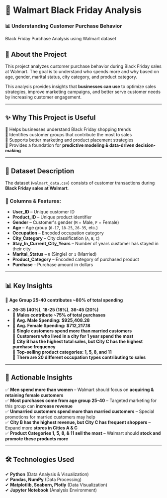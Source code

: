 # 🛒 Walmart Black Friday Analysis
### 📊 Understanding Customer Purchase Behavior

Black Friday Purchase Analysis using Walmart dataset

## 📌 About the Project
This project analyzes customer purchase behavior during Black Friday sales at Walmart. The goal is to understand who spends more and why based on age, gender, marital status, city category, and product category. 

This analysis provides insights that **businesses can use** to optimize sales strategies, improve marketing campaigns, and better serve customer needs by increasing customer engagement.

---

## **✨ Why This Project is Useful**
🔹 Helps businesses understand Black Friday shopping trends  
🔹 Identifies customer groups that contribute the most to sales  
🔹 Supports better marketing and product placement strategies  
🔹 Provides a foundation for **predictive modeling & data-driven decision-making**  

---


## **📂 Dataset Description**
The dataset (`walmart_data.csv`) consists of customer transactions during **Black Friday sales at Walmart**. 

### 🔹 **Columns & Features:**
- **User_ID** – Unique customer ID  
- **Product_ID** – Unique product identifier  
- **Gender** – Customer's gender (`M` = Male, `F` = Female)  
- **Age** – Age group (`0-17`, `18-25`, `26-35`, etc.)  
- **Occupation** – Encoded occupation category  
- **City_Category** – City classification (`A`, `B`, `C`)  
- **Stay_In_Current_City_Years** – Number of years customer has stayed in their city  
- **Marital_Status** – `0` (Single) or `1` (Married)  
- **Product_Category** – Encoded category of purchased product  
- **Purchase** – Purchase amount in dollars  

---

## **📊 Key Insights**
🔹 **Age Group 25-40 contributes ~80% of total spending**
   - **26-35 (40%)**, **18-25 (18%)**, **36-45 (20%)**  
🔹 **Males contribute ~75% of total purchases**  
   - 📌 **Avg. Male Spending:** **$925,408.28**  
   - 📌 **Avg. Female Spending:** **$712,217.18**  
🔹 **Single customers spend more than married customers**  
🔹 **Customers who lived in a city for 1 year spend the most**  
🔹 **City B has the highest total sales, but City C has the highest purchase frequency**  
🔹 **Top-selling product categories: 1, 5, 8, and 11**  
🔹 **There are 20 different occupation types contributing to sales**  

---

## **📌 Actionable Insights**
✅ **Men spend more than women** – Walmart should focus on **acquiring & retaining female customers**  
✅ **Most purchases come from age group 25-40** – Targeted marketing for this group can **increase revenue**  
✅ **Unmarried customers spend more than married customers** – Special promotions for married customers may help  
✅ **City B has the highest revenue, but City C has frequent shoppers** – Expand more **stores in Cities A & C**  
✅ **Product Categories 1, 5, 8, & 11 sell the most** – Walmart should **stock and promote these products more**  

---

## **🛠 Technologies Used**
✔ **Python** (Data Analysis & Visualization)  
✔ **Pandas, NumPy** (Data Processing)  
✔ **Matplotlib, Seaborn, Plotly** (Data Visualization)  
✔ **Jupyter Notebook** (Analysis Environment) 

